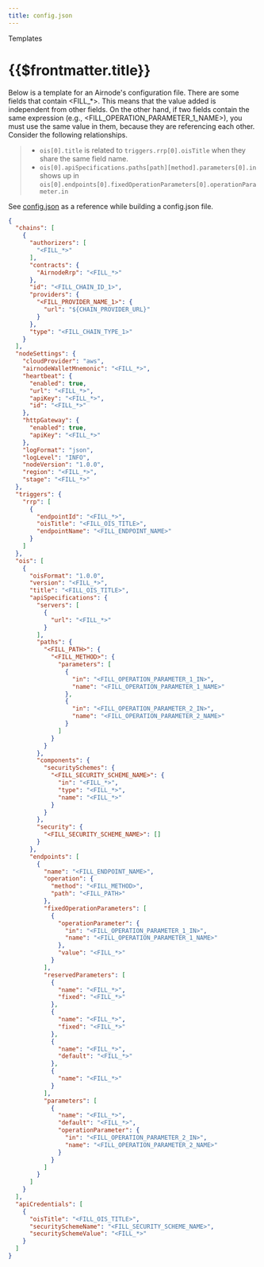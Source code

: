 ```yaml
---
title: config.json
---
```

<TitleSpan>Templates</TitleSpan>
# {{$frontmatter.title}}

Below is a template for an Airnode's configuration file. There are some fields that contain <FILL_*>. This means that
the value added is independent from other fields. On the other hand, if two fields contain the same expression (e.g.,
<FILL_OPERATION_PARAMETER_1_NAME>), you must use the same value in them, because they are referencing each other. Consider the following relationships.

> - `ois[0].title` is related to `triggers.rrp[0].oisTitle` when they share the same field name. 
> - `ois[0].apiSpecifications.paths[path][method].parameters[0].in` shows up in
>   `ois[0].endpoints[0].fixedOperationParameters[0].operationParameter.in`

See [config.json](../deployment-files/config-json.md) as a reference while building a config.json file.

```json
{
  "chains": [
    {
      "authorizers": [
        "<FILL_*>"
      ],
      "contracts": {
        "AirnodeRrp": "<FILL_*>"
      },
      "id": "<FILL_CHAIN_ID_1>",
      "providers": {
        "<FILL_PROVIDER_NAME_1>": {
          "url": "${CHAIN_PROVIDER_URL}"
        }
      },
      "type": "<FILL_CHAIN_TYPE_1>"
    }
  ],
  "nodeSettings": {
    "cloudProvider": "aws",
    "airnodeWalletMnemonic": "<FILL_*>",
    "heartbeat": {
      "enabled": true,
      "url": "<FILL_*>",
      "apiKey": "<FILL_*>",
      "id": "<FILL_*>"
    },
    "httpGateway": {
      "enabled": true,
      "apiKey": "<FILL_*>"
    },
    "logFormat": "json",
    "logLevel": "INFO",
    "nodeVersion": "1.0.0",
    "region": "<FILL_*>",
    "stage": "<FILL_*>"
  },
  "triggers": {
    "rrp": [
      {
        "endpointId": "<FILL_*>",
        "oisTitle": "<FILL_OIS_TITLE>",
        "endpointName": "<FILL_ENDPOINT_NAME>"
      }
    ]
  },
  "ois": [
    {
      "oisFormat": "1.0.0",
      "version": "<FILL_*>",
      "title": "<FILL_OIS_TITLE>",
      "apiSpecifications": {
        "servers": [
          {
            "url": "<FILL_*>"
          }
        ],
        "paths": {
          "<FILL_PATH>": {
            "<FILL_METHOD>": {
              "parameters": [
                {
                  "in": "<FILL_OPERATION_PARAMETER_1_IN>",
                  "name": "<FILL_OPERATION_PARAMETER_1_NAME>"
                },
                {
                  "in": "<FILL_OPERATION_PARAMETER_2_IN>",
                  "name": "<FILL_OPERATION_PARAMETER_2_NAME>"
                }
              ]
            }
          }
        },
        "components": {
          "securitySchemes": {
            "<FILL_SECURITY_SCHEME_NAME>": {
              "in": "<FILL_*>",
              "type": "<FILL_*>",
              "name": "<FILL_*>"
            }
          }
        },
        "security": {
          "<FILL_SECURITY_SCHEME_NAME>": []
        }
      },
      "endpoints": [
        {
          "name": "<FILL_ENDPOINT_NAME>",
          "operation": {
            "method": "<FILL_METHOD>",
            "path": "<FILL_PATH>"
          },
          "fixedOperationParameters": [
            {
              "operationParameter": {
                "in": "<FILL_OPERATION_PARAMETER_1_IN>",
                "name": "<FILL_OPERATION_PARAMETER_1_NAME>"
              },
              "value": "<FILL_*>"
            }
          ],
          "reservedParameters": [
            {
              "name": "<FILL_*>",
              "fixed": "<FILL_*>"
            },
            {
              "name": "<FILL_*>",
              "fixed": "<FILL_*>"
            },
            {
              "name": "<FILL_*>",
              "default": "<FILL_*>"
            },
            {
              "name": "<FILL_*>"
            }
          ],
          "parameters": [
            {
              "name": "<FILL_*>",
              "default": "<FILL_*>",
              "operationParameter": {
                "in": "<FILL_OPERATION_PARAMETER_2_IN>",
                "name": "<FILL_OPERATION_PARAMETER_2_NAME>"
              }
            }
          ]
        }
      ]
    }
  ],
  "apiCredentials": [
    {
      "oisTitle": "<FILL_OIS_TITLE>",
      "securitySchemeName": "<FILL_SECURITY_SCHEME_NAME>",
      "securitySchemeValue": "<FILL_*>"
    }
  ]
}
```

